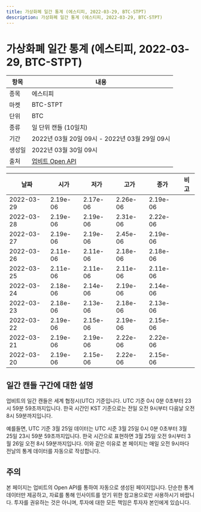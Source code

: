 ```yaml
---
title: 가상화폐 일간 통계 (에스티피, 2022-03-29, BTC-STPT)
description: 가상화폐 일간 통계 (에스티피, 2022-03-29, BTC-STPT)
---
```



가상화폐 일간 통계 (에스티피, 2022-03-29, BTC-STPT)
===

|항목|내용|
|--|--|
|종목|에스티피|
|마켓|BTC-STPT|
|단위|BTC|
|종류|일 단위 캔들 (10일치)|
|기간|2022년 03월 20일 09시 - 2022년 03월 29일 09시|
|생성일|2022년 03월 30일 09시|
|출처|[업비트 Open API](https://docs.upbit.com)|


|날짜|시가|저가|고가|종가|비고|
|--|--|--|--|--|--|
|2022-03-29|2.19e-06|2.17e-06|2.26e-06|2.19e-06|    |
|2022-03-28|2.19e-06|2.19e-06|2.31e-06|2.22e-06|    |
|2022-03-27|2.19e-06|2.19e-06|2.45e-06|2.19e-06|    |
|2022-03-26|2.11e-06|2.11e-06|2.18e-06|2.18e-06|    |
|2022-03-25|2.11e-06|2.11e-06|2.11e-06|2.11e-06|    |
|2022-03-24|2.18e-06|2.14e-06|2.19e-06|2.14e-06|    |
|2022-03-23|2.18e-06|2.13e-06|2.18e-06|2.13e-06|    |
|2022-03-22|2.19e-06|2.15e-06|2.19e-06|2.15e-06|    |
|2022-03-21|2.19e-06|2.19e-06|2.22e-06|2.22e-06|    |
|2022-03-20|2.19e-06|2.15e-06|2.22e-06|2.15e-06|    |


일간 캔들 구간에 대한 설명
---


업비트의 일간 캔들은 세계 협정시(UTC) 기준입니다. 
UTC 기준 0시 0분 0초부터 23시 59분 59초까지입니다. 
한국 시간인 KST 기준으로는 전일 오전 9시부터 다음날 오전 8시 59분까지입니다. 


예를들면, UTC 기준 3월 25일 데이터는 UTC 시준 3월 25일 0시 0분 0초부터 3월 25일 23시 59분 59초까지입니다. 
한국 시간으로 표현하면 3월 25일 오전 9시부터 3월 26일 오전 8시 59분까지입니다. 
이와 같은 이유로 본 페이지는 매일 오전 9시마다 전날의 통계 데이터를 자동으로 작성합니다. 


주의
---


본 페이지는 업비트의 Open API를 통하여 자동으로 생성된 페이지입니다. 
단순한 통계 데이터만 제공하고, 자료를 통해 인사이트를 얻기 위한 참고용으로만 사용하시기 바랍니다. 
투자를 권유하는 것은 아니며, 투자에 대한 모든 책임은 투자자 본인에게 있습니다. 
